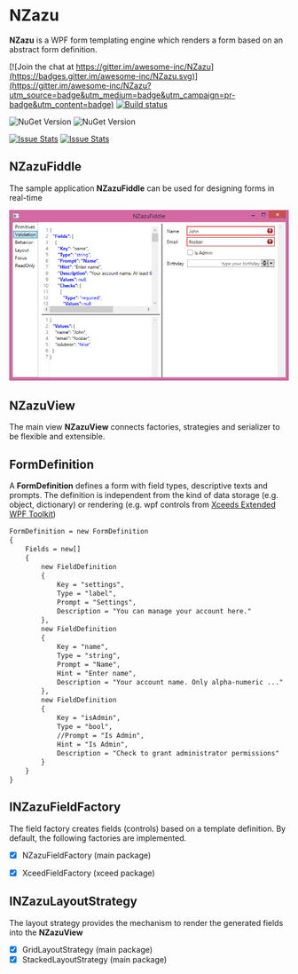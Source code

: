 # NZazu

**NZazu** is a WPF form templating engine which renders a form based on an abstract form definition. 

[![Join the chat at https://gitter.im/awesome-inc/NZazu](https://badges.gitter.im/awesome-inc/NZazu.svg)](https://gitter.im/awesome-inc/NZazu?utm_source=badge&utm_medium=badge&utm_campaign=pr-badge&utm_content=badge)
[![Build status](https://ci.appveyor.com/api/projects/status/nj8cqgfnqd07csuc?svg=true)](https://ci.appveyor.com/project/awesome-inc-build/nzazu/branch/master) 

![NuGet Version](https://img.shields.io/nuget/v/NZazu.svg) 
![NuGet Version](https://img.shields.io/nuget/dt/NZazu.svg) 

[![Issue Stats](http://issuestats.com/github/awesome-inc/NZazu/badge/issue)](http://issuestats.com/github/awesome-inc/NZazu) [![Issue Stats](http://issuestats.com/github/awesome-inc/NZazu/badge/pr)](http://issuestats.com/github/awesome-inc/NZazu) 

## NZazuFiddle 

The sample application **NZazuFiddle** can be used for designing forms in real-time

![](NZazuFiddle.png)

## NZazuView

The main view **NZazuView** connects factories, strategies and serializer to be flexible and extensible.

## FormDefinition

A **FormDefinition** defines a form with field types, descriptive texts and prompts. The definition is 
independent from the kind of data storage (e.g. object, dictionary) or rendering (e.g. wpf controls from 
[Xceeds Extended WPF Toolkit](http://wpftoolkit.codeplex.com/))


    FormDefinition = new FormDefinition
    {
        Fields = new[]
        {
            new FieldDefinition
            {
                Key = "settings", 
                Type = "label",
                Prompt = "Settings",
                Description = "You can manage your account here."
            },
            new FieldDefinition
            {
                Key = "name", 
                Type = "string",
                Prompt = "Name",
                Hint = "Enter name",
                Description = "Your account name. Only alpha-numeric ..."
            },
            new FieldDefinition
            {
                Key = "isAdmin", 
                Type = "bool",
                //Prompt = "Is Admin",
                Hint = "Is Admin",
                Description = "Check to grant administrator permissions"
            }
        }
    }

## INZazuFieldFactory

The field factory creates fields (controls) based on a template definition. By default, the following 
factories are implemented.

- [x] NZazuFieldFactory (main package)
- [x] XceedFieldFactory (xceed package)


## INZazuLayoutStrategy

The layout strategy provides the mechanism to render the generated fields into the **NZazuView**

- [x] GridLayoutStrategy (main package)
- [x] StackedLayoutStrategy (main package)
